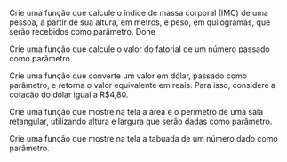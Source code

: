 Crie uma função que calcule o índice de massa corporal (IMC) de uma pessoa, a partir de sua altura, em metros, e peso, em quilogramas, que serão recebidos como parâmetro. Done

Crie uma função que calcule o valor do fatorial de um número passado como parâmetro.

Crie uma função que converte um valor em dólar, passado como parâmetro, e retorna o valor equivalente em reais. Para isso, considere a cotação do dólar igual a R$4,80.

Crie uma função que mostre na tela a área e o perímetro de uma sala retangular, utilizando altura e largura que serão dadas como parâmetro.

Crie uma função que mostre na tela a tabuada de um número dado como parâmetro.
